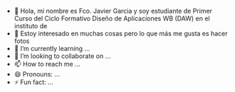 - 👋 Hola, mi nombre es Fco. Javier Garcia y soy estudiante de Primer Curso del Ciclo Formativo Diseño de Aplicaciones WB (DAW) en el instituto de 
- 👀 Estoy interesado en muchas cosas pero lo que más me gusta es hacer fotos
- 🌱 I’m currently learning ...
- 💞️ I’m looking to collaborate on ...
- 📫 How to reach me ...
- 😄 Pronouns: ...
- ⚡ Fun fact: ...

<!---
fcojaviergarciamurciaeduca/fcojaviergarciamurciaeduca is a ✨ special ✨ repository because its `README.md` (this file) appears on your GitHub profile.
You can click the Preview link to take a look at your changes.
--->
